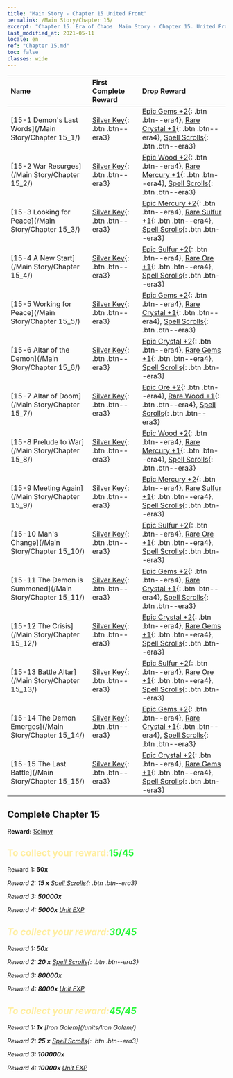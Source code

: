 ```yaml
---
title: "Main Story - Chapter 15 United Front"
permalink: /Main Story/Chapter 15/
excerpt: "Chapter 15. Era of Chaos  Main Story - Chapter 15. United Front"
last_modified_at: 2021-05-11
locale: en
ref: "Chapter 15.md"
toc: false
classes: wide
---
```


  | Name |  First Complete Reward | Drop Reward |
  |:------------|:------------|:------------| 
  | [15-1 Demon's Last Words](/Main Story/Chapter 15_1/) | [Silver Key](/Items/con_693/){: .btn .btn--era3} | [Epic Gems +2](/Items/mat_51/){: .btn .btn--era4}, [Rare Crystal +1](/Items/mat_45/){: .btn .btn--era4}, [Spell Scrolls](/Items/con_694/){: .btn .btn--era3} |
  | [15-2 War Resurges](/Main Story/Chapter 15_2/) | [Silver Key](/Items/con_693/){: .btn .btn--era3} | [Epic Wood +2](/Items/mat_48/){: .btn .btn--era4}, [Rare Mercury +1](/Items/mat_42/){: .btn .btn--era4}, [Spell Scrolls](/Items/con_694/){: .btn .btn--era3} |
  | [15-3 Looking for Peace](/Main Story/Chapter 15_3/) | [Silver Key](/Items/con_693/){: .btn .btn--era3} | [Epic Mercury +2](/Items/mat_49/){: .btn .btn--era4}, [Rare Sulfur +1](/Items/mat_43/){: .btn .btn--era4}, [Spell Scrolls](/Items/con_694/){: .btn .btn--era3} |
  | [15-4 A New Start](/Main Story/Chapter 15_4/) | [Silver Key](/Items/con_693/){: .btn .btn--era3} | [Epic Sulfur +2](/Items/mat_50/){: .btn .btn--era4}, [Rare Ore +1](/Items/mat_40/){: .btn .btn--era4}, [Spell Scrolls](/Items/con_694/){: .btn .btn--era3} |
  | [15-5 Working for Peace](/Main Story/Chapter 15_5/) | [Silver Key](/Items/con_693/){: .btn .btn--era3} | [Epic Gems +2](/Items/mat_51/){: .btn .btn--era4}, [Rare Crystal +1](/Items/mat_45/){: .btn .btn--era4}, [Spell Scrolls](/Items/con_694/){: .btn .btn--era3} |
  | [15-6 Altar of the Demon](/Main Story/Chapter 15_6/) | [Silver Key](/Items/con_693/){: .btn .btn--era3} | [Epic Crystal +2](/Items/mat_52/){: .btn .btn--era4}, [Rare Gems +1](/Items/mat_44/){: .btn .btn--era4}, [Spell Scrolls](/Items/con_694/){: .btn .btn--era3} |
  | [15-7 Altar of Doom](/Main Story/Chapter 15_7/) | [Silver Key](/Items/con_693/){: .btn .btn--era3} | [Epic Ore +2](/Items/mat_47/){: .btn .btn--era4}, [Rare Wood +1](/Items/mat_41/){: .btn .btn--era4}, [Spell Scrolls](/Items/con_694/){: .btn .btn--era3} |
  | [15-8 Prelude to War](/Main Story/Chapter 15_8/) | [Silver Key](/Items/con_693/){: .btn .btn--era3} | [Epic Wood +2](/Items/mat_48/){: .btn .btn--era4}, [Rare Mercury +1](/Items/mat_42/){: .btn .btn--era4}, [Spell Scrolls](/Items/con_694/){: .btn .btn--era3} |
  | [15-9 Meeting Again](/Main Story/Chapter 15_9/) | [Silver Key](/Items/con_693/){: .btn .btn--era3} | [Epic Mercury +2](/Items/mat_49/){: .btn .btn--era4}, [Rare Sulfur +1](/Items/mat_43/){: .btn .btn--era4}, [Spell Scrolls](/Items/con_694/){: .btn .btn--era3} |
  | [15-10 Man's Change](/Main Story/Chapter 15_10/) | [Silver Key](/Items/con_693/){: .btn .btn--era3} | [Epic Sulfur +2](/Items/mat_50/){: .btn .btn--era4}, [Rare Ore +1](/Items/mat_40/){: .btn .btn--era4}, [Spell Scrolls](/Items/con_694/){: .btn .btn--era3} |
  | [15-11 The Demon is Summoned](/Main Story/Chapter 15_11/) | [Silver Key](/Items/con_693/){: .btn .btn--era3} | [Epic Gems +2](/Items/mat_51/){: .btn .btn--era4}, [Rare Crystal +1](/Items/mat_45/){: .btn .btn--era4}, [Spell Scrolls](/Items/con_694/){: .btn .btn--era3} |
  | [15-12 The Crisis](/Main Story/Chapter 15_12/) | [Silver Key](/Items/con_693/){: .btn .btn--era3} | [Epic Crystal +2](/Items/mat_52/){: .btn .btn--era4}, [Rare Gems +1](/Items/mat_44/){: .btn .btn--era4}, [Spell Scrolls](/Items/con_694/){: .btn .btn--era3} |
  | [15-13 Battle Altar](/Main Story/Chapter 15_13/) | [Silver Key](/Items/con_693/){: .btn .btn--era3} | [Epic Sulfur +2](/Items/mat_50/){: .btn .btn--era4}, [Rare Ore +1](/Items/mat_40/){: .btn .btn--era4}, [Spell Scrolls](/Items/con_694/){: .btn .btn--era3} |
  | [15-14 The Demon Emerges](/Main Story/Chapter 15_14/) | [Silver Key](/Items/con_693/){: .btn .btn--era3} | [Epic Gems +2](/Items/mat_51/){: .btn .btn--era4}, [Rare Crystal +1](/Items/mat_45/){: .btn .btn--era4}, [Spell Scrolls](/Items/con_694/){: .btn .btn--era3} |
  | [15-15 The Last Battle](/Main Story/Chapter 15_15/) | [Silver Key](/Items/con_693/){: .btn .btn--era3} | [Epic Crystal +2](/Items/mat_52/){: .btn .btn--era4}, [Rare Gems +1](/Items/mat_44/){: .btn .btn--era4}, [Spell Scrolls](/Items/con_694/){: .btn .btn--era3} |


## Complete Chapter 15

 **Reward:** [Solmyr](/heroes/Solmyr/)



## <span style="color: #ffeea0">To collect your reward:</span><span style="color: #27f73a">15/45</span>

 Reward 1:  **50x** <i class="fas fa-gem"/>

 Reward 2: **15 x** [Spell Scrolls](/Items/con_694/){: .btn .btn--era3}

 Reward 3:  **50000x** <i class="fas fa-coins"/>

 Reward 4:  **5000x** [Unit EXP](/Items/con_902/)



## <span style="color: #ffeea0">To collect your reward:</span><span style="color: #27f73a">30/45</span>

 Reward 1:  **50x** <i class="fas fa-gem"/>

 Reward 2: **20 x** [Spell Scrolls](/Items/con_694/){: .btn .btn--era3}

 Reward 3:  **80000x** <i class="fas fa-coins"/>

 Reward 4:  **8000x** [Unit EXP](/Items/con_902/)



## <span style="color: #ffeea0">To collect your reward:</span><span style="color: #27f73a">45/45</span>

 Reward 1:  **1x** [Iron Golem](/units/Iron Golem/)

 Reward 2: **25 x** [Spell Scrolls](/Items/con_694/){: .btn .btn--era3}

 Reward 3:  **100000x** <i class="fas fa-coins"/>

 Reward 4:  **10000x** [Unit EXP](/Items/con_902/)

